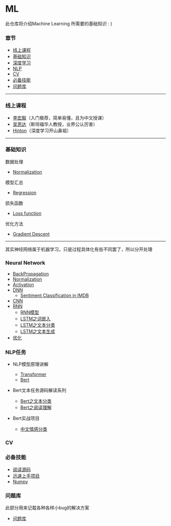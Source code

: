 # ML
此仓库将介绍Machine Learning 所需要的基础知识 : )

### 章节
- [线上课程](#courses)
- [基础知识](#basic)
- [深度学习](#deep)
- [NLP](#nlp)
- [CV](#cv)
- [必备技能](#skills)
- [问题库](#problems)
****
### <div id='courses'>线上课程</div>

- [李宏毅](https://www.bilibili.com/video/BV1JE411g7XF?from=search&seid=5913060628821893017)（入门极荐，简单易懂，且为中文授课）
- [吴恩达](https://www.bilibili.com/video/BV164411b7dx?from=search&seid=3957162850020779432)（斯坦福华人教授，业界公认厉害）
- [Hinton](https://www.bilibili.com/video/BV1Xf4y117nc?from=search&seid=2370955475461598590)（深度学习开山鼻祖）

****
### <div id='basic'>基础知识</div>
<!-- **** -->
数据处理
* [Normalization](data_process/normalization.md)

模型汇总
* [Regression](models/Regression/04_training_linear_models.ipynb)

损失函数
* [Loss function](loss/loss_.md)

优化方法
* [Gradient Descent](optimization/GD.md)

****
其实神经网络属于机器学习，只是过程具体化有些不同罢了，所以分开处理

### <div id='deep'>Neural Network</div>
- [BackPropagation](NN/bp.md)
- [Normalization](https://github.com/sherlcok314159/ML/blob/main/Book/NLP_Notes.pdf)
- [Activation](NN/activation.md)
- [DNN](NN/DNN/dnn.md)
    - [Sentiment Classification in IMDB](NN/DNN/IMDB.md)
- [CNN](NN/CNN/cnn.md)
- [RNN](NN/RNN/rnn.md)
    - [RNN模型](NN/RNN/单向rnn、双向rnn_embedding.py)
    - [LSTM之词嵌入](NN/RNN/LSTM/lstm_embedding.py)
    - [LSTM之文本分类](NN/RNN/LSTM/文本分类_lstm_subword.py)
    - [LSTM之文本生成](NN/RNN/LSTM/文本生成.py)
- [优化](NN/problems.md)

### <div id='nlp'>NLP任务</div>

- NLP模型原理讲解
    - [Transformer](nlp/models/transformer.md)
    - [Bert](nlp/models/bert.md)

- Bert文本任务源码解读系列
     - [Bert之文本分类](nlp/tasks/text.md)
     - [Bert之阅读理解](nlp/tasks/understand.md)

- Bert实战项目
     - [中文情感分类](nlp/practice/sentiment.md)

### <div id='cv'>CV</div>

### <div id='skills'>必备技能</div>

- [阅读源码](nlp/source_code.md)
- [迅速上手项目](nlp/fast.md)
- [Numpy](data_process/numpy.md)

### <div id='problems'>问题库</div>

此部分用来记载各种各样小bug的解决方案

- [问题库](problems.md)

